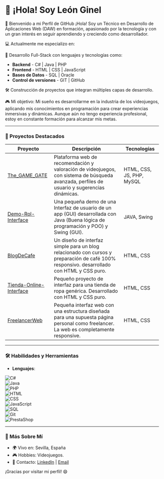 # 👋 ¡Hola! Soy León Ginel

🌟 Bienvenido a mi Perfil de GitHub
¡Hola! Soy un Técnico en Desarrollo de Aplicaciones Web (DAW) en formación, apasionado por la tecnología y con un gran interés en seguir aprendiendo y creciendo como desarrollador.

💻 Actualmente me especializo en:

🚀 Desarrollo Full-Stack con lenguajes y tecnologías como:
- **Backend** - C# | Java | PHP
- **Frontend** - HTML | CSS | JavaScript
- **Bases de Datos** - SQL | Oracle
- **Control de versiones** - GIT | GitHub

🛠️ Construcción de proyectos que integran múltiples capas de desarrollo.

🎮 Mi objetivo:
Mi sueño es desarrollarme en la industria de los videojuegos, aplicando mis conocimientos en programación para crear experiencias inmersivas y dinámicas. Aunque aún no tengo experiencia profesional, estoy en constante formación para alcanzar mis metas.

---

### 🚀 Proyectos Destacados
| Proyecto       | Descripción                           | Tecnologías           |
|----------------|---------------------------------------|-----------------------|
| [The_GAME_GATE](https://github.com/LeonGinel/The_GAME_GATE) | Plataforma web de recomendación y valoración de videojuegos, con sistema de búsqueda avanzada, perfiles de usuario y sugerencias dinámicas.     | HTML, CSS, JS, PHP, MySQL         |
| [Demo-Rol-Interface](https://github.com/LeonGinel/Demo-Rol-Interface) | Una pequeña demo de una Interfaz de usuario de un app (GUI) desarrollada con Java (Buena lógica de programación y POO) y Swing (GUI).     | JAVA, Swing         |
| [BlogDeCafe](https://github.com/LeonGinel/BlogDeCafe) | Un diseño de interfaz simple para un blog relacionado con cursos y preparación de café 100% responsivo. desarrollado con HTML y CSS puro.     | HTML, CSS         |
| [Tienda-Online-Interface](https://github.com/LeonGinel/Tienda-Online-Interface) | Pequeño proyecto de interfaz para una tienda de ropa genérica. Desarrollado con HTML y CSS puro.     | HTML, CSS         |
| [FreelancerWeb](https://github.com/LeonGinel/BlogDeCafe) | Pequeña interfaz web con una estructura diseñada para una supuesta página personal como freelancer. La web es completamente responsive.     | HTML, CSS         |

---

### 🛠️ Habilidades y Herramientas
- **Lenguajes**:

![C#](https://img.shields.io/badge/C%23-239120?style=for-the-badge&logo=csharp&logoColor=white)  
![Java](https://img.shields.io/badge/Java-007396?style=for-the-badge&logo=java&logoColor=white)  
![PHP](https://img.shields.io/badge/PHP-777BB4?style=for-the-badge&logo=php&logoColor=white)  
![HTML](https://img.shields.io/badge/HTML-E34F26?style=for-the-badge&logo=html5&logoColor=white)  
![CSS](https://img.shields.io/badge/CSS-1572B6?style=for-the-badge&logo=css3&logoColor=white)  
![JavaScript](https://img.shields.io/badge/JavaScript-F7DF1E?style=for-the-badge&logo=javascript&logoColor=black)  
![SQL](https://img.shields.io/badge/SQL-4479A1?style=for-the-badge&logo=mysql&logoColor=white)  
![Git](https://img.shields.io/badge/Git-F05032?style=for-the-badge&logo=git&logoColor=white)  
![PrestaShop](https://img.shields.io/badge/PrestaShop-FF3366?style=for-the-badge&logo=prestashop&logoColor=white)

---

### 🌱 Más Sobre Mí
- 🌍 Vivo en: Sevilla, España
- 🎮 Hobbies: Videojuegos.
- 📝 Contacto: [LinkedIn](www.linkedin.com/in/leonginel) | [Email](leonginel@gmail.com)

¡Gracias por visitar mi perfil! 😄

